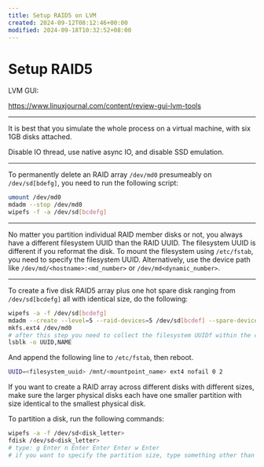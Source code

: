 ```yaml
---
title: Setup RAID5 on LVM
created: 2024-09-12T08:12:46+00:00
modified: 2024-09-18T10:32:52+08:00
---
```


# Setup RAID5

LVM GUI:

https://www.linuxjournal.com/content/review-gui-lvm-tools

---

It is best that you simulate the whole process on a virtual machine, with six 1GB disks attached.

Disable IO thread, use native async IO, and disable SSD emulation.

---

To permanently delete an RAID array `/dev/md0` presumeably on `/dev/sd[bdefg]`, you need to run the following script:

```bash
umount /dev/md0
mdadm --stop /dev/md0
wipefs -f -a /dev/sd[bcdefg]
```

---

No matter you partition individual RAID member disks or not, you always have a different filesystem UUID than the RAID UUID. The filesystem UUID is different if you reformat the disk. To mount the filesystem using `/etc/fstab`, you need to specify the filesystem UUID. Alternatively, use the device path like `/dev/md/<hostname>:<md_number>` or `/dev/md<dynamic_number>`.

---

To create a five disk RAID5 array plus one hot spare disk ranging from `/dev/sd[bcdefg]` all with identical size, do the following:

```bash
wipefs -a -f /dev/sd[bcdefg]
mdadm --create --level=5 --raid-devices=5 /dev/sd[bcdef] --spare-devices=1 /dev/sdg
mkfs.ext4 /dev/md0
# after this step you need to collect the filesystem UUIDf within the command output, or from the output below
lsblk -o UUID,NAME
```

And append the following line to `/etc/fstab`, then reboot.

```bash
UUID=<filesystem_uuid> /mnt/<mountpoint_name> ext4 nofail 0 2
```

If you want to create a RAID array across different disks with different sizes, make sure the larger physical disks each have one smaller partition with size identical to the smallest physical disk.

To partition a disk, run the following commands:

```bash
wipefs -a -f /dev/sd<disk_letter>
fdisk /dev/sd<disk_letter>
# type: g Enter n Enter Enter Enter w Enter 
# if you want to specify the partition size, type something other than default after 'n'
```
